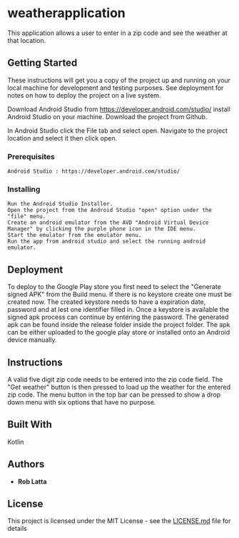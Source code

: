 # weatherapplication

This application allows a user to enter in a zip code and see the weather at that location.

## Getting Started

These instructions will get you a copy of the project up and running on your local machine for development and testing purposes. See deployment for notes on how to deploy the project on a live system.

Download Android Studio from https://developer.android.com/studio/
install Android Studio on your machine.
Download the project from Github.

In Android Studio click the File tab and select open.
Navigate to the project location and select it then click open.

### Prerequisites


```
Android Studio : https://developer.android.com/studio/
```

### Installing



```
Run the Android Studio Installer. 
Open the project from the Android Studio "open" option under the "file" menu.
Create an android emulator from the AVD "Android Virtual Device Manager" by clicking the purple phone icon in the IDE menu.
Start the emulator from the emulator menu.
Run the app from android studio and select the running android emulator.
```


## Deployment

To deploy to the Google Play store you first need to select the "Generate signed APK" from the Build menu.
If there is no keystore create one must be created now.
The created keystore needs to have a expiration date, password and at lest one identifier filled in.
Once a keystore is available the signed apk process can continue by entering the password.
The generated apk can be found inside the release folder inside the project folder.
The apk can be either uploaded to the google play store or installed onto an Android device manually.


## Instructions

A valid five digit zip code needs to be entered into the zip code field. The "Get weather" button is then pressed to load up the weather for the entered zip code. The menu button in the top bar can be pressed to show a drop down menu with six options that have no purpose.


## Built With

Kotlin

## Authors

* **Rob Latta** 


## License

This project is licensed under the MIT License - see the [LICENSE.md](LICENSE.md) file for details

